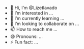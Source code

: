 - 👋 Hi, I’m @Lizetlavado
- 👀 I’m interested in ...
- 🌱 I’m currently learning ...
- 💞️ I’m looking to collaborate on ...
- 📫 How to reach me ...
- 😄 Pronouns: ...
- ⚡ Fun fact: ...

<!---
Lizetlavado/Lizetlavado is a ✨ special ✨ repository because its `README.md` (this file) appears on your GitHub profile.
You can click the Preview link to take a look at your changes.
--->
